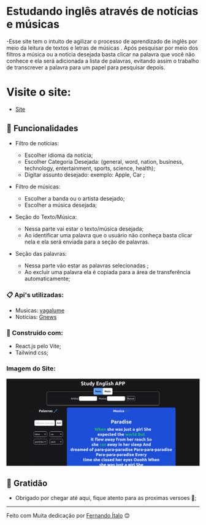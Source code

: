 # Estudando inglês através de notícias e músicas

-Esse site tem o intuito de agilizar o processo de aprendizado de inglês por meio da leitura de textos e letras de músicas . Após 
pesquisar por meio dos filtros a música ou a notícia desejada basta clicar na palavra que você não conhece e ela será adicionada a 
lista de palavras, evitando assim o trabalho de transcrever a palavra para um papel para pesquisar depois.

# Visite o site:
   -  [Site](https://estude-ingles-por-textos-e-musicas.vercel.app/)

## 🚀 Funcionalidades

- Filtro de notícias: 
    - Escolher idioma da notícia;
    - Escolher Categoria Desejada: (general, word, nation, business, technology, entertainment, sports, science, health);
    - Digitar assunto desejado: exemplo: Apple, Car ;

- Filtro de músicas:
    - Escolher a banda ou o artista desejado;
     - Escolher a música desejada;
     
     
 - Seção do Texto/Música:
     - Nessa parte vai estar o texto/música desejada;
     - Ao identificar uma palavra que o usuário não conheça basta clicar nela e ela será enviada para a seção de palavras.
     
 - Seção das palavras:
      - Nessa parte vão estar as palavras selecionadas ;
      - Ao excluir uma palavra ela é copiada para a área de transferência automaticamente;
   


### 📋 Api's utilizadas:

- Musicas:   [vagalume]( https://api.vagalume.com.br/docs/)
- Notícias:  [Gnews]( https://gnews.io/docs/v4#introduction)


### 🔧 Construido com:

 - React.js pelo Vite;
 -  Tailwind css;
 


### Imagem do Site:

  ![Texto Alternativo](/public/site-img.png)




## 🎁 Gratidão

* Obrigado por chegar até aqui, fique atento para as proximas versoes  📢;



---
Feito  com Muita dedicação por [Fernando Ítalo](https://github.com/fernandoitalodev) 😊
